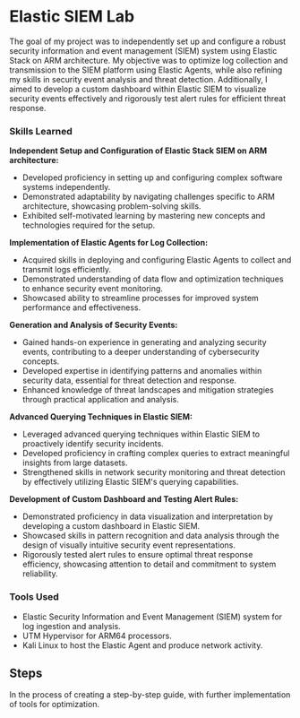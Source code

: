 # Elastic SIEM Lab

The goal of my project was to independently set up and configure a robust security information and event management (SIEM) system using Elastic Stack on ARM architecture. My objective was to optimize log collection and transmission to the SIEM platform using Elastic Agents, while also refining my skills in security event analysis and threat detection. Additionally, I aimed to develop a custom dashboard within Elastic SIEM to visualize security events effectively and rigorously test alert rules for efficient threat response.

### Skills Learned

**Independent Setup and Configuration of Elastic Stack SIEM on ARM architecture:**
   - Developed proficiency in setting up and configuring complex software systems independently.
   - Demonstrated adaptability by navigating challenges specific to ARM architecture, showcasing problem-solving skills.
   - Exhibited self-motivated learning by mastering new concepts and technologies required for the setup.

**Implementation of Elastic Agents for Log Collection:**
   - Acquired skills in deploying and configuring Elastic Agents to collect and transmit logs efficiently.
   - Demonstrated understanding of data flow and optimization techniques to enhance security event monitoring.
   - Showcased ability to streamline processes for improved system performance and effectiveness.

**Generation and Analysis of Security Events:**
   - Gained hands-on experience in generating and analyzing security events, contributing to a deeper understanding of cybersecurity concepts.
   - Developed expertise in identifying patterns and anomalies within security data, essential for threat detection and response.
   - Enhanced knowledge of threat landscapes and mitigation strategies through practical application and analysis.

**Advanced Querying Techniques in Elastic SIEM:**
   - Leveraged advanced querying techniques within Elastic SIEM to proactively identify security incidents.
   - Developed proficiency in crafting complex queries to extract meaningful insights from large datasets.
   - Strengthened skills in network security monitoring and threat detection by effectively utilizing Elastic SIEM's querying capabilities.

**Development of Custom Dashboard and Testing Alert Rules:**
   - Demonstrated proficiency in data visualization and interpretation by developing a custom dashboard in Elastic SIEM.
   - Showcased skills in pattern recognition and data analysis through the design of visually intuitive security event representations.
   - Rigorously tested alert rules to ensure optimal threat response efficiency, showcasing attention to detail and commitment to system reliability.

### Tools Used

- Elastic Security Information and Event Management (SIEM) system for log ingestion and analysis.
- UTM Hypervisor for ARM64 processors.
- Kali Linux to host the Elastic Agent and produce network activity.

## Steps
In the process of creating a step-by-step guide, with further implementation of tools for optimization.
